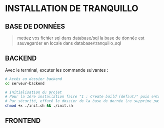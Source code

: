 # INSTALLATION DE TRANQUILLO

## BASE DE DONNÉES

> mettez vos fichier sql dans database/sql
> la base de donnée est sauvegarder en locale dans database/tranquillo_sql

## BACKEND

Avec le terminal, excuter les commande suivantes :

```bash
# Accès au dossier backend
cd serveur-backend

# Initialisation du projet
# Pour la 1ère installation faire "1 : Create build (defaut)" puis entrée
# Par sécurité, effacé le dossier de la base de donnée (ne supprime pas le dossier sql)
chmod +x ./init.sh && ./init.sh
```

## FRONTEND
